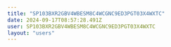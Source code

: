 ```yaml
---
title: "SP103BXR2GBV4WBESM8C4WCGNC9ED3PGT03X4WXTC"
date: 2024-09-17T08:57:28.491Z
user: SP103BXR2GBV4WBESM8C4WCGNC9ED3PGT03X4WXTC
layout: "users"
---
```

    